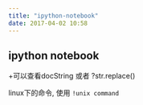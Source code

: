 ```yaml
---
title: "ipython-notebook"
date: 2017-04-02 10:58
---
```



## ipython notebook
<shift>+<tab>可以查看docString
或者 ?str.replace()

linux下的命令, 使用 `!unix command`